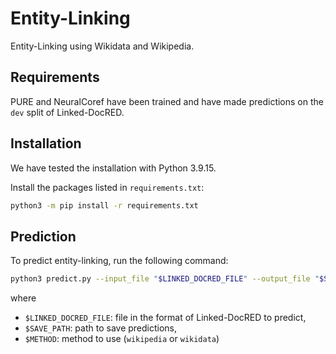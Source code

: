 # Entity-Linking

Entity-Linking using Wikidata and Wikipedia.

## Requirements

PURE and NeuralCoref have been trained and have made predictions on the `dev` split of Linked-DocRED.

## Installation

We have tested the installation with Python 3.9.15.

Install the packages listed in `requirements.txt`:

```bash
python3 -m pip install -r requirements.txt
```

## Prediction

To predict entity-linking, run the following command:

```bash
python3 predict.py --input_file "$LINKED_DOCRED_FILE" --output_file "$SAVE_PATH" --method "$METHOD"
```

where
* `$LINKED_DOCRED_FILE`: file in the format of Linked-DocRED to predict,
* `$SAVE_PATH`: path to save predictions,
* `$METHOD`: method to use (`wikipedia` or `wikidata`)